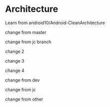 # Architecture

Learn from android10/Android-CleanArchitecture

change from master

change from jc branch

change 2

change 3

change 4

change from dev

change from jc

change from other